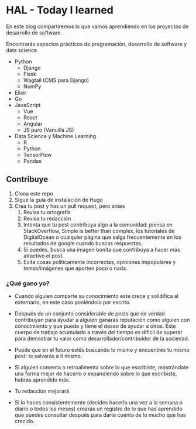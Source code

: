 # HAL - Today I learned

En este blog compartiremos lo que vamos aprendiendo en los proyectos de desarrollo de software.

Encontrarás aspectos prácticos de programación, desarrollo de software y data science.

- Python
    - Django
    - Flask
    - Wagtail (CMS para Django)
    - NumPy
- Elixir
- Go
- JavaScript
    - Vue
    - React
    - Angular
    - JS puro (Vanuilla JS)
- Data Science y Machine Learning
    - R
    - Python
    - TensorFlow
    - Pandas


## Contribuye

1. Clona este repo
2. Sigue la guía de instalación de Hugo
3. Crea tu post y has un pull request, pero antes
    1. Revisa tu ortografía
    2. Revisa tu redacción
    3. Intenta que tu post contribuya algo a la comunidad: piensa en StackOverflow, Simple is better than complex, los tutoriales de DigitalOcean o cualquier página que salga frecuentemente en los resultados de google cuando buscas respuestas.
    4. Si puedes, busca una imagen bonita que contribuya a hacer más atractivo el post.
    5. Evita cosas políticamente incorrectas, opiniones impopulares y temas/imágenes que aporten poco o nada.

### ¿Qué gano yo?

- Cuando alguien comparte su conocimiento este crece y solidifica al externarlo, en este caso poniéndolo por escrito.

- Después de un conjunto considerable de posts que de verdad contribuyan para ayudar a alguien ganarás reputación como alguien con conocimiento y que puede y tiene el deseo de ayudar a otros. Este cuerpo de trabajo acumulado a través del tiempo es difícil de superar para demostrar tu valor como desarrollador/contribuidor de la sociedad.

- Puede que en el futuro estés buscando lo mismo y encuentres tu mismo post: te salvarás a ti mismo.

- Si alguien comenta o retroalimenta sobre lo que escribiste, mostrándote una forma mejor de hacerlo o expandiendo sobre lo que escribiste, habrás aprendido más.

- Tu redacción mejorará.

- Si lo haces consistentemente (decides hacerlo una vez a la semana o diario o todos los meses) crearás un registro de  lo que has aprendido que puedes consultar después para darte cuenta de lo mucho que has crecido.